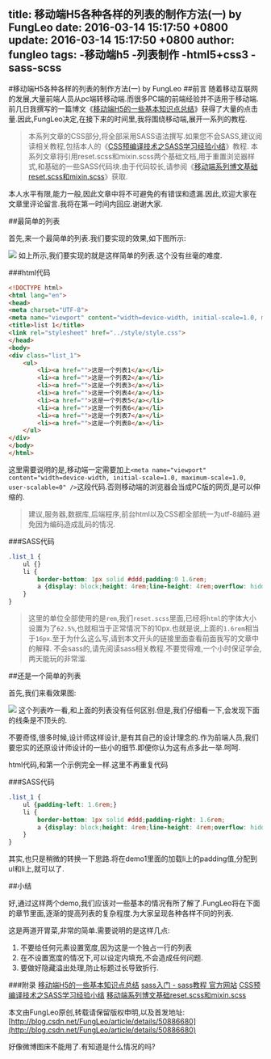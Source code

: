 title: 移动端H5各种各样的列表的制作方法(一) by FungLeo
date: 2016-03-14 15:17:50 +0800
update: 2016-03-14 15:17:50 +0800
author: fungleo
tags:
    -移动端h5
    -列表制作
    -html5+css3
    -sass-scss
---

#移动端H5各种各样的列表的制作方法(一) by FungLeo
##前言
随着移动互联网的发展,大量前端人员从pc端转移动端.而很多PC端的前端经验并不适用于移动端.前几日我撰写的一篇博文《[移动端H5的一些基本知识点总结](http://blog.csdn.net/fungleo/article/details/50811739)》获得了大量的点击量.因此,FungLeo决定,在接下来的时间里,我将围绕移动端,展开一系列的教程.

>本系列文章的CSS部分,将全部采用SASS语法撰写.如果您不会SASS,建议阅读相关教程,包括本人的《[CSS预编译技术之SASS学习经验小结](http://blog.csdn.net/fungleo/article/details/50851192)》教程.
>本系列文章将引用reset.scss和mixin.scss两个基础文档,用于重置浏览器样式,和基础的一些SASS代码块.由于代码较长,请参阅《[移动端系列博文基础reset.scss和mixin.scss](http://blog.csdn.net/fungleo/article/details/50877720)》获取.

本人水平有限,能力一般,因此文章中将不可避免的有错误和遗漏.因此,欢迎大家在文章里评论留言.我将在第一时间内回应.谢谢大家.

##最简单的列表

首先,来一个最简单的列表.我们要实现的效果,如下图所示:

![](https://raw.githubusercontent.com/fengcms/articles/master/image/4c/c420d989cbac08b5d795a6b292c897.png)
如上所示,我们要实现的就是这样简单的列表.这个没有丝毫的难度.

###html代码
```html
<!DOCTYPE html>
<html lang="en">
<head>
<meta charset="UTF-8">
<meta name="viewport" content="width=device-width, initial-scale=1.0, maximum-scale=1.0, user-scalable=0" />
<title>list 1</title>
<link rel="stylesheet" href="../style/style.css">
</head>
<body>
<div class="list_1">
	<ul>
		<li><a href="">这是一个列表1</a></li>
		<li><a href="">这是一个列表2</a></li>
		<li><a href="">这是一个列表3</a></li>
		<li><a href="">这是一个列表4</a></li>
		<li><a href="">这是一个列表5</a></li>
		<li><a href="">这是一个列表6</a></li>
		<li><a href="">这是一个列表7</a></li>
		<li><a href="">这是一个列表8</a></li>
	</ul>
</div>
</body>
</html>
```
这里需要说明的是,移动端一定需要加上`<meta name="viewport" content="width=device-width, initial-scale=1.0, maximum-scale=1.0, user-scalable=0" />`这段代码.否则移动端的浏览器会当成PC版的网页,是可以伸缩的.

>建议,服务器,数据库,后端程序,前台html以及CSS都全部统一为utf-8编码.避免因为编码造成乱码的情况.

###SASS代码

```css
.list_1 {
	ul {}
	li {
		border-bottom: 1px solid #ddd;padding:0 1.6rem;
		a {display: block;height: 4rem;line-height: 4rem;overflow: hidden;font-size: 1.4rem;}
	}
}
```
>这里的单位全部使用的是`rem`,我们`reset.scss`里面,已经将`html`的字体大小设置为了`62.5%`,也就相当于正常情况下的10px.也就是说,上面的`1.6rem`相当于`16px`.至于为什么这么写,请到本文开头的链接里面查看前面我写的文章中的解释.
>不会sass的,请先阅读sass相关教程.不要觉得难,一个小时保证学会,两天能玩的非常溜.

##还是一个简单的列表

首先,我们来看效果图:

![](https://raw.githubusercontent.com/fengcms/articles/master/image/f3/f3c752d703cd57f0d86b32fe219ebd.png)
这个列表咋一看,和上面的列表没有任何区别.但是,我们仔细看一下,会发现下面的线条是不顶头的.

不要奇怪,很多时候,设计师这样设计,是有其自己的设计理念的.作为前端人员,我们要忠实的还原设计师设计的一些小的细节.即便你认为这有点多此一举.呵呵.

html代码,和第一个示例完全一样.这里不再重复代码

###SASS代码

```css
.list_1 {
	ul {padding-left: 1.6rem;}
	li {
		border-bottom: 1px solid #ddd;padding-right: 1.6rem;
		a {display: block;height: 4rem;line-height: 4rem;overflow: hidden;font-size: 1.4rem;}
	}
}
```

其实,也只是稍微的转换一下思路.将在demo1里面的加载li上的padding值,分配到ul和li上,就可以了.

##小结

好,通过这样两个demo,我们应该对一些基本的情况有所了解了.FungLeo将在下面的章节里面,逐渐的提高列表的复杂程度.为大家呈现各种各样不同的列表.

这是两道开胃菜,非常的简单.需要说明的是这样几点:

1. 不要给任何元素设置宽度,因为这是一个独占一行的列表
2. 在不设置宽度的情况下,可以设定内填充,不会造成任何问题.
3. 要做好隐藏溢出处理,防止标题过长导致折行.

###附录
[移动端H5的一些基本知识点总结](http://blog.csdn.net/fungleo/article/details/50811739)
[sass入门 - sass教程 官方网站](http://www.w3cplus.com/sassguide/)
[CSS预编译技术之SASS学习经验小结](http://blog.csdn.net/fungleo/article/details/50851192)
[移动端系列博文基础reset.scss和mixin.scss](http://blog.csdn.net/fungleo/article/details/50877720)

本文由FungLeo原创,转载请保留版权申明,以及首发地址: [http://blog.csdn.net/FungLeo/article/details/50886680](http://blog.csdn.net/FungLeo/article/details/50886680)

好像微博图床不能用了.有知道是什么情况的吗?